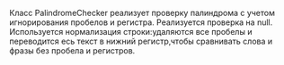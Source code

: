 Класс PalindromeChecker реализует проверку палиндрома с учетом игнорирования пробелов и регистра.
Реализуется проверка на null.
Используется нормализация строки:удаляются все пробелы и переводится есь текст в нижний регистр,чтобы сравнивать слова и фразы без пробела и регистров.  
